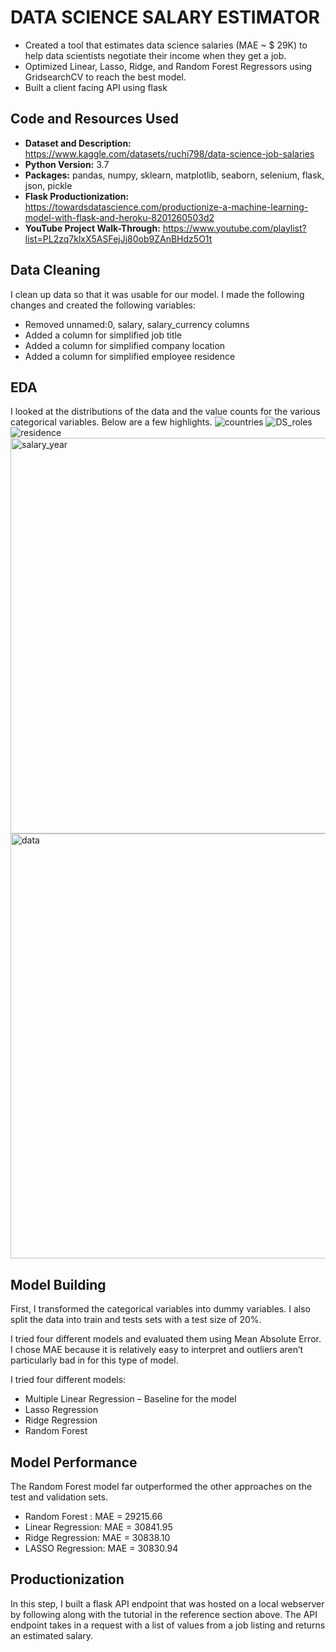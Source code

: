 # DATA SCIENCE SALARY ESTIMATOR 

* Created a tool that estimates data science salaries (MAE ~ $ 29K) to help data scientists negotiate their income when they get a job.
* Optimized Linear, Lasso, Ridge, and Random Forest Regressors using GridsearchCV to reach the best model.
* Built a client facing API using flask

## Code and Resources Used
* **Dataset and Description:** https://www.kaggle.com/datasets/ruchi798/data-science-job-salaries
* **Python Version:** 3.7
* **Packages:** pandas, numpy, sklearn, matplotlib, seaborn, selenium, flask, json, pickle
* **Flask Productionization:** https://towardsdatascience.com/productionize-a-machine-learning-model-with-flask-and-heroku-8201260503d2
* **YouTube Project Walk-Through:** https://www.youtube.com/playlist?list=PL2zq7klxX5ASFejJj80ob9ZAnBHdz5O1t

## Data Cleaning
I clean up data so that it was usable for our model. I made the following changes and created the following variables:

* Removed unnamed:0, salary, salary_currency columns 
* Added a column for simplified job title
* Added a column for simplified company location
* Added a column for simplified employee residence

## EDA
I looked at the distributions of the data and the value counts for the various categorical variables. Below are a few highlights.
![countries](https://user-images.githubusercontent.com/44282495/208831528-79e98b40-3972-4e97-ac34-5e40bb42bb8d.png)
![DS_roles](https://user-images.githubusercontent.com/44282495/208831685-5a818266-5496-4c2a-993d-934d93e7cb98.png)
![residence](https://user-images.githubusercontent.com/44282495/208831702-f11ecce3-04b9-4787-bfad-c958306e6806.png)
<img width="633" alt="salary_year" src="https://user-images.githubusercontent.com/44282495/208831727-6c9ef283-5ec9-47b5-a56a-c98f470b9e79.png">
<img width="680" alt="data" src="https://user-images.githubusercontent.com/44282495/208831668-7d749baf-d2e6-4b9c-971f-5160cfaed0d8.png">

## Model Building
First, I transformed the categorical variables into dummy variables. I also split the data into train and tests sets with a test size of 20%.

I tried four different models and evaluated them using Mean Absolute Error. I chose MAE because it is relatively easy to interpret and outliers aren’t particularly bad in for this type of model.

I tried four different models:

* Multiple Linear Regression – Baseline for the model
* Lasso Regression
* Ridge Regression
* Random Forest 


## Model Performance
The Random Forest model far outperformed the other approaches on the test and validation sets.

* Random Forest : MAE = 29215.66
* Linear Regression: MAE = 30841.95
* Ridge Regression: MAE = 30838.10
* LASSO Regression: MAE = 30830.94

## Productionization
In this step, I built a flask API endpoint that was hosted on a local webserver by following along with the tutorial in the reference section above. The API endpoint takes in a request with a list of values from a job listing and returns an estimated salary.


